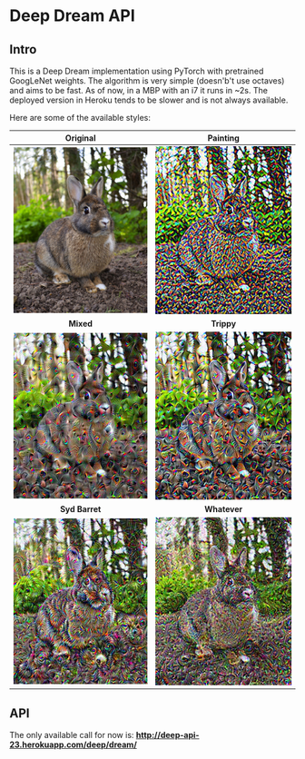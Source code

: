 # Deep Dream API

## Intro

This is a Deep Dream implementation using PyTorch with pretrained GoogLeNet weights. The algorithm is very simple (doesn'b't use octaves) and aims to be fast. As of now, in a MBP with an i7 it runs in ~2s. The deployed version in Heroku tends to be slower and is not always available.

Here are some of the available styles:

| Original | Painting |
| --- | --- |
| ![Bunny](demo/bunny.jpg) | ![Painting Bunny](demo/painting.jpeg) |
| <center>**Mixed**</center> | <center>**Trippy**</center> |
| ![Mixed Bunny](demo/texture.jpeg) | ![Trippy Bunny](demo/trippy.jpeg) |
| <center>**Syd Barret**</center> | <center>**Whatever**</center> |
| ![Syd Barret Bunny](demo/barret.jpeg) | ![Whatever Bunny](demo/whatever.jpeg) |


## API

The only available call for now is: **http://deep-api-23.herokuapp.com/deep/dream/<style>**
where *<style>* is one of:

- painting
- texture
- trippy
- barret
- whatever

No API Key is required.

## Deployment

This API is hosted in [heroku](http://heroku.com). Here is a snippet to quickly try the API using the **trippy** style:

```
curl \
    -X POST \
    -F 'image=@/path/to/source/image.jpeg' \
    http://deep-api-23.herokuapp.com/deep/dream/trippy \
    --output /path/to/output/image.jpeg
```

#### DISCLAIMER:

Heroku requests have a timeout of 30s. This time should be enough to run the algorithm, but it's not consistent at all! So it won't work every time.

## CI/CD

The Github repo performs a workflow to make sure the Unit Tests are running and checks the PyCodeStyle.

The Heroku app is linked to this repo to perform continous deployment over the master branch.


## Requirements

- [Dev Requirements](./support/requirements/dev.txt) can be installed using: `pip install -r ./support/requirements/dev.txt`.
- [Heroku Requirements](./support/requirements/heroku.txt) are prepared to install the CPU-only PyTorch version and will work in Linux only.

## Development Run

### uwsgi

```
uwsgi --ini uwsgi.ini 
```

### development

```
python deep_api
```
